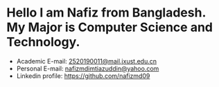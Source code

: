 # Hello I am Nafiz from Bangladesh. My Major is Computer Science and Technology.
- Academic E-mail: 2520190011@mail.jxust.edu.cn
- Personal E-mail: nafizmdimtiazuddin@yahoo.com
- Linkedin profile: https://github.com/nafizmd09

<!--
**nafizmd09/nafizmd09** is a ✨ _special_ ✨ repository because its `README.md` (this file) appears on your GitHub profile.

Here are some ideas to get you started:

- 🔭 I’m currently working on ...
- 🌱 I’m currently learning ...
- 👯 I’m looking to collaborate on ...
- 🤔 I’m looking for help with ...
- 💬 Ask me about ...
- 📫 How to reach me: ...
- 😄 Pronouns: ...
- ⚡ Fun fact: ...
-->
